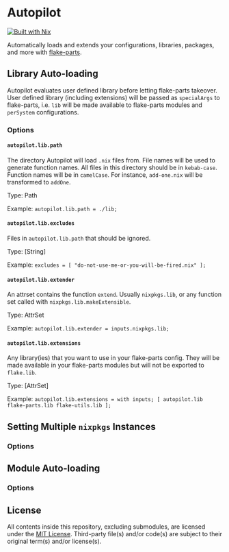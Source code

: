 # Autopilot

[![Built with Nix](https://builtwithnix.org/badge.svg)](https://builtwithnix.org)

Automatically loads and extends your configurations, libraries, packages, and
more with [flake-parts](https://flake.parts).

## Library Auto-loading

Autopilot evaluates user defined library before letting flake-parts takeover.
User defined library (including extensions) will be passed as `specialArgs` to
flake-parts, i.e. `lib` will be made available to flake-parts modules and
`perSystem` configurations.

### Options

#### `autopilot.lib.path`

The directory Autopilot will load `.nix` files from. File names will be used to
generate function names. All files in this directory should be in `kebab-case`.
Function names will be in `camelCase`. For instance, `add-one.nix` will be
transformed to `addOne`.

Type: Path

Example: `autopilot.lib.path = ./lib;`

#### `autopilot.lib.excludes`

Files in `autopilot.lib.path` that should be ignored.

Type: [String]

Example: `excludes = [ "do-not-use-me-or-you-will-be-fired.nix" ];`

#### `autopilot.lib.extender`

An attrset contains the function `extend`. Usually `nixpkgs.lib`, or any
function set called with `nixpkgs.lib.makeExtensible`.

Type: AttrSet

Example: `autopilot.lib.extender = inputs.nixpkgs.lib;`

#### `autopilot.lib.extensions`

Any library(ies) that you want to use in your flake-parts config. They will be
made available in your flake-parts modules but will not be exported to
`flake.lib`.

Type: [AttrSet]

Example:
`autopilot.lib.extensions = with inputs; [ autopilot.lib flake-parts.lib flake-utils.lib ];`

## Setting Multiple `nixpkgs` Instances

### Options

## Module Auto-loading

### Options

## License

All contents inside this repository, excluding submodules, are licensed under
the [MIT License](license.txt). Third-party file(s) and/or code(s) are subject
to their original term(s) and/or license(s).
